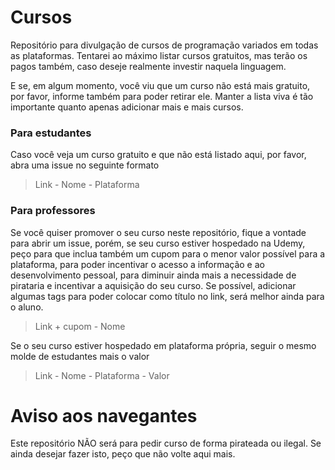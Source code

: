 # Cursos
Repositório para divulgação de cursos de programação variados em todas as plataformas. Tentarei ao máximo listar cursos gratuitos, mas terão os pagos também, caso deseje realmente investir naquela linguagem.

E se, em algum momento, você viu que um curso não está mais gratuito, por favor, informe também para poder retirar ele. Manter a lista viva é tão importante quanto apenas adicionar mais e mais cursos.

### Para estudantes

Caso você veja um curso gratuito e que não está listado aqui, por favor, abra uma issue no seguinte formato

> Link - Nome - Plataforma

### Para professores

Se você quiser promover o seu curso neste repositório, fique a vontade para abrir um issue, porém, se seu curso estiver hospedado na Udemy,
peço para que inclua também um cupom para o menor valor possível para a plataforma, para poder incentivar o acesso a informação e ao
desenvolvimento pessoal, para diminuir ainda mais a necessidade de pirataria e incentivar a aquisição do seu curso. Se possível, adicionar
algumas tags para poder colocar como título no link, será melhor ainda para o aluno. 

> Link + cupom - Nome

Se o seu curso estiver hospedado em plataforma própria, seguir o mesmo molde de estudantes mais o valor

> Link - Nome - Plataforma - Valor


# Aviso aos navegantes
Este repositório NÃO será para pedir curso de forma pirateada ou ilegal. Se ainda desejar fazer isto, peço que não volte aqui mais. 
